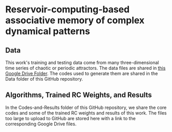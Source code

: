# Reservoir-computing-based associative memory of complex dynamical patterns

## Data
This work's training and testing data come from many three-dimensional time series of chaotic or periodic attractors. The data files are shared in [this Google Drive Folder](https://drive.google.com/drive/folders/16sGvbCX4RUWLDp4v6FlXrxR0e8ZCRLgP?usp=sharing). The codes used to generate them are shared in the Data folder of this GitHub repository.

## Algorithms, Trained RC Weights, and Results
In the Codes-and-Results folder of this GitHub repository, we share the core codes and some of the trained RC weights and results of this work. The files too large to upload to GitHub are stored here with a link to the corresponding Google Drive files. 
